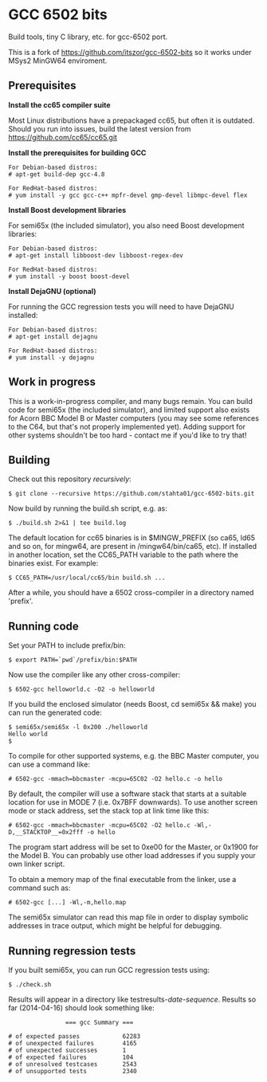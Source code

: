 GCC 6502 bits
=============

Build tools, tiny C library, etc. for gcc-6502 port.

This is a fork of https://github.com/itszor/gcc-6502-bits so it works
under MSys2 MinGW64 enviroment.

Prerequisites
-------------

**Install the cc65 compiler suite**

Most Linux distributions have a prepackaged cc65, but often it is outdated. Should you run into issues, build the latest version from https://github.com/cc65/cc65.git

**Install the prerequisites for building GCC**

    For Debian-based distros:
    # apt-get build-dep gcc-4.8

    For RedHat-based distros:
    # yum install -y gcc gcc-c++ mpfr-devel gmp-devel libmpc-devel flex

**Install Boost development libraries**

For semi65x (the included simulator), you also need Boost development libraries:

    For Debian-based distros:
    # apt-get install libboost-dev libboost-regex-dev
    
    For RedHat-based distros:
    # yum install -y boost boost-devel

**Install DejaGNU (optional)**

For running the GCC regression tests you will need to have DejaGNU installed:

    For Debian-based distros:
    # apt-get install dejagnu
    
    For RedHat-based distros:
    # yum install -y dejagnu

Work in progress
----------------

This is a work-in-progress compiler, and many bugs remain. You can build code for semi65x (the included simulator), and limited support also exists for Acorn BBC Model B or Master computers (you may see some references to the C64, but that's not properly implemented yet). Adding support for other systems shouldn't be too hard - contact me if you'd like to try that!

Building
--------

Check out this repository *recursively*:

    $ git clone --recursive https://github.com/stahta01/gcc-6502-bits.git

Now build by running the build.sh script, e.g. as:

    $ ./build.sh 2>&1 | tee build.log

The default location for cc65 binaries is in $MINGW_PREFIX (so ca65, ld65 and so on, for mingw64, are present in /mingw64/bin/ca65, etc). If installed in another location, set the CC65_PATH variable to the path where the binaries exist. For example:

    $ CC65_PATH=/usr/local/cc65/bin build.sh ...

After a while, you should have a 6502 cross-compiler in a directory named 'prefix'.

Running code
------------

Set your PATH to include prefix/bin:

    $ export PATH=`pwd`/prefix/bin:$PATH

Now use the compiler like any other cross-compiler:

    $ 6502-gcc helloworld.c -O2 -o helloworld

If you build the enclosed simulator (needs Boost, cd semi65x && make) you can run the generated code:

    $ semi65x/semi65x -l 0x200 ./helloworld
    Hello world
    $

To compile for other supported systems, e.g. the BBC Master computer, you can use a command like:

    # 6502-gcc -mmach=bbcmaster -mcpu=65C02 -O2 hello.c -o hello

By default, the compiler will use a software stack that starts at a suitable location for use in MODE 7 (i.e. 0x7BFF downwards). To use another screen mode or stack address, set the stack top at link time like this:

    # 6502-gcc -mmach=bbcmaster -mcpu=65C02 -O2 hello.c -Wl,-D,__STACKTOP__=0x2fff -o hello

The program start address will be set to 0xe00 for the Master, or 0x1900 for the Model B. You can probably use other load addresses if you supply your own linker script.

To obtain a memory map of the final executable from the linker, use a command such as:

    # 6502-gcc [...] -Wl,-m,hello.map

The semi65x simulator can read this map file in order to display symbolic addresses in trace output, which might be helpful for debugging.

Running regression tests
------------------------

If you built semi65x, you can run GCC regression tests using:

    $ ./check.sh

Results will appear in a directory like testresults-*date*-*sequence*. Results so far (2014-04-16) should look something like:

```
                === gcc Summary ===

# of expected passes            62283
# of unexpected failures        4165
# of unexpected successes       1
# of expected failures          104
# of unresolved testcases       2543
# of unsupported tests          2340
```
